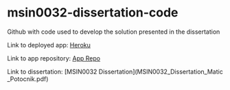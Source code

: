 # msin0032-dissertation-code
Github with code used to develop the solution presented in the dissertation

Link to deployed app: [Heroku](https://msin0032-matic-potocnik.herokuapp.com/ )

Link to app repository: [App Repo](https://github.com/weirdaxe/msin0032)

Link to dissertation: [MSIN0032 Dissertation](MSIN0032_Dissertation_Matic _Potocnik.pdf)
